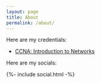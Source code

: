 ```yaml
---
layout: page
title: About
permalink: /about/
---
```


Here are my credentials:
- [CCNA: Introduction to Networks](https://www.credly.com/badges/fb8e33a7-3cdb-4f7d-b5db-96b7a34972d6?source=linked_in_profile)

Here are my socials:

<div class="footer-col footer-col-1">
    {%- include social.html -%}
</div>


